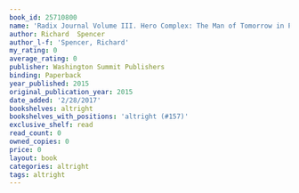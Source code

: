 ```yaml
---
book_id: 25710800
name: 'Radix Journal Volume III. Hero Complex: The Man of Tomorrow in Pulp Culture'
author: Richard  Spencer
author_l-f: 'Spencer, Richard'
my_rating: 0
average_rating: 0
publisher: Washington Summit Publishers
binding: Paperback
year_published: 2015
original_publication_year: 2015
date_added: '2/28/2017'
bookshelves: altright
bookshelves_with_positions: 'altright (#157)'
exclusive_shelf: read
read_count: 0
owned_copies: 0
price: 0
layout: book
categories: altright
tags: altright
---
```

